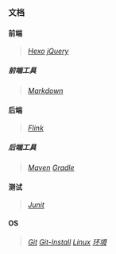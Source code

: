 ### 文档

#### 前端
> *[Hexo](fore-end/HexoBlog.md)*
> *[jQuery](fore-end/jQuery.md)*

##### 前端工具
> *[Markdown](fore-end/tools/Markdown.md)*

#### 后端
> *[Flink](back-end/Flink.md)*

##### 后端工具
> *[Maven](back-end/tools/Maven.md)*
> *[Gradle](back-end/tools/Gradle.md)*

#### 测试
> *[Junit](testing/Junit.md)*

#### OS
> *[Git](os/Git.md)*
> *[Git-Install](os/Git-Install.md)*
> *[Linux](os/Linux.md)*
> *[环境](os/Environment.md)*